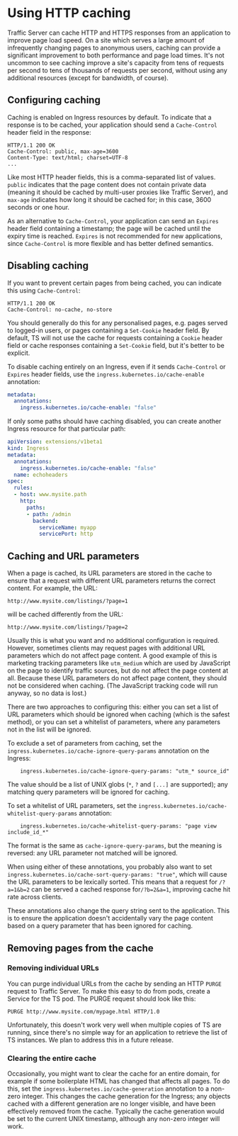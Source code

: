 # Using HTTP caching

Traffic Server can cache HTTP and HTTPS responses from an application to improve
page load speed.  On a site which serves a large amount of infrequently
changing pages to anonymous users, caching can provide a significant improvement
to both performance and page load times.  It's not uncommon to see caching
improve a site's capacity from tens of requests per second to tens of thousands
of requests per second, without using any additional resources (except for
bandwidth, of course).

## Configuring caching

Caching is enabled on Ingress resources by default.  To indicate that a response
is to be cached, your application should send a `Cache-Control` header field in
the response:

```http
HTTP/1.1 200 OK
Cache-Control: public, max-age=3600
Content-Type: text/html; charset=UTF-8
...
```

Like most HTTP header fields, this is a comma-separated list of values.  `public`
indicates that the page content does not contain private data (meaning it should
be cached by multi-user proxies like Traffic Server), and `max-age` indicates how
long it should be cached for; in this case, 3600 seconds or one hour.

As an alternative to `Cache-Control`, your application can send an `Expires`
header field containing a timestamp; the page will be cached until the expiry
time is reached.  `Expires` is not recommended for new applications, since
`Cache-Control` is more flexible and has better defined semantics.

## Disabling caching

If you want to prevent certain pages from being cached, you can indicate this
using `Cache-Control`:

```http
HTTP/1.1 200 OK
Cache-Control: no-cache, no-store
```

You should generally do this for any personalised pages, e.g. pages served to
logged-in users, or pages containing a `Set-Cookie` header field.  By default,
TS will not use the cache for requests containing a `Cookie` header field or
cache responses containing a `Set-Cookie` field, but it's better to be explicit.

To disable caching entirely on an Ingress, even if it sends `Cache-Control` or
`Expires` header fields, use the `ingress.kubernetes.io/cache-enable` annotation:

```yaml
metadata:
  annotations:
    ingress.kubernetes.io/cache-enable: "false"
```

If only some paths should have caching disabled, you can create another Ingress
resource for that particular path:

```yaml
apiVersion: extensions/v1beta1
kind: Ingress
metadata:
  annotations:
    ingress.kubernetes.io/cache-enable: "false"
  name: echoheaders
spec:
  rules:
  - host: www.mysite.path
    http:
      paths:
      - path: /admin
        backend:
          serviceName: myapp
          servicePort: http
```

## Caching and URL parameters

When a page is cached, its URL parameters are stored in the cache to ensure that
a request with different URL parameters returns the correct content.  For
example, the URL:

```plain
http://www.mysite.com/listings/?page=1
```

will be cached differently from the URL:

```plain
http://www.mysite.com/listings/?page=2
```

Usually this is what you want and no additional configuration is required.
However, sometimes clients may request pages with additional URL parameters
which do not affect page content.  A good example of this is marketing tracking
parameters like `utm_medium` which are used by JavaScript on the page to
identify traffic sources, but do not affect the page content at all.  Because
these URL parameters do not affect page content, they should not be considered
when caching.  (The JavaScript tracking code will run anyway, so no data is
lost.)

There are two approaches to configuring this: either you can set a list of URL
parameters which should be ignored when caching (which is the safest method),
or you can set a whitelist of parameters, where any parameters not in the
list will be ignored.

To exclude a set of parameters from caching, set the
`ingress.kubernetes.io/cache-ignore-query-params` annotation on the Ingress:

```
    ingress.kubernetes.io/cache-ignore-query-params: "utm_* source_id"
```

The value should be a list of UNIX globs (`*`, `?` and `[...]` are supported);
any matching query parameters will be ignored for caching.

To set a whitelist of URL parameters, set the
`ingress.kubernetes.io/cache-whitelist-query-params` annotation:

```
    ingress.kubernetes.io/cache-whitelist-query-params: "page view include_id_*"
```

The format is the same as `cache-ignore-query-params`, but the meaning is
reversed: any URL parameter not matched will be ignored.

When using either of these annotations, you probably also want to set
`ingress.kubernetes.io/cache-sort-query-params: "true"`, which will cause the
URL parameters to be lexically sorted.  This means that a request for
`/?a=1&b=2` can be served a cached response for`/?b=2&a=1`, improving cache hit
rate across clients.

These annotations also change the query string sent to the application.  This is
to ensure the application doesn't accidentally vary the page content based on a
query parameter that has been ignored for caching.

## Removing pages from the cache

### Removing individual URLs

You can purge individual URLs from the cache by sending an HTTP `PURGE` request
to Traffic Server.  To make this easy to do from pods, create a Service for the
TS pod.  The PURGE request should look like this:

```
PURGE http://www.mysite.com/mypage.html HTTP/1.0
```

Unfortunately, this doesn't work very well when multiple copies of TS are
running, since there's no simple way for an application to retrieve the list of
TS instances.  We plan to address this in a future release.

### Clearing the entire cache

Occasionally, you might want to clear the cache for an entire domain, for
example if some boilerplate HTML has changed that affects all pages.  To do this,
set the `ingress.kubernetes.io/cache-generation` annotation to a non-zero
integer.  This changes the cache generation for the Ingress; any objects cached
with a different generation are no longer visible, and have been effectively
removed from the cache.  Typically the cache generation would be set to the
current UNIX timestamp, although any non-zero integer will work.
